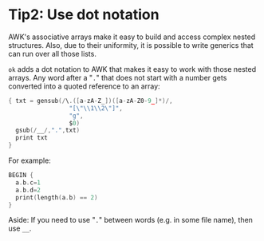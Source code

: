 
# Tip2: Use dot notation 

AWK's associative arrays make it easy to build and
access complex nested structures. Also, due to their
uniformity, it is possible to write generics that
can run over all those lists.

`ok` adds a dot notation to AWK that makes it easy
to work with those nested arrays. Any word after a "`.`"
that does not start with a number gets converted
into  a quoted reference to an array:


```c
{ txt = gensub(/\.([a-zA-Z_])([a-zA-Z0-9_]*)/,
                 "[\"\\1\\2\"]",
                 "g",
                 $0) 
  gsub(/__/,".",txt)
  print txt
}
```

For example:

```c 
BEGIN { 
  a.b.c=1
  a.b.d=2
  print(length(a.b) == 2)
}

```


Aside:
If you need to use "`.`" between words (e.g. in some
file name), then use `__`.



```c 
```

